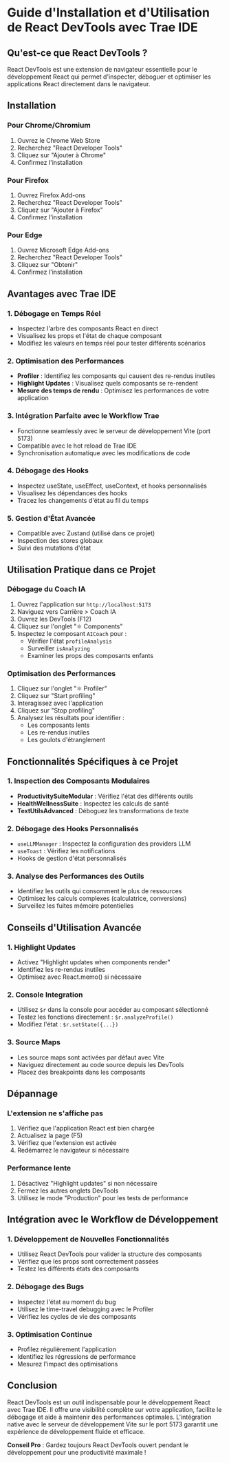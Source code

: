 # Guide d'Installation et d'Utilisation de React DevTools avec Trae IDE

## Qu'est-ce que React DevTools ?

React DevTools est une extension de navigateur essentielle pour le développement React qui permet d'inspecter, déboguer et optimiser les applications React directement dans le navigateur.

## Installation

### Pour Chrome/Chromium
1. Ouvrez le Chrome Web Store
2. Recherchez "React Developer Tools"
3. Cliquez sur "Ajouter à Chrome"
4. Confirmez l'installation

### Pour Firefox
1. Ouvrez Firefox Add-ons
2. Recherchez "React Developer Tools"
3. Cliquez sur "Ajouter à Firefox"
4. Confirmez l'installation

### Pour Edge
1. Ouvrez Microsoft Edge Add-ons
2. Recherchez "React Developer Tools"
3. Cliquez sur "Obtenir"
4. Confirmez l'installation

## Avantages avec Trae IDE

### 1. **Débogage en Temps Réel**
- Inspectez l'arbre des composants React en direct
- Visualisez les props et l'état de chaque composant
- Modifiez les valeurs en temps réel pour tester différents scénarios

### 2. **Optimisation des Performances**
- **Profiler** : Identifiez les composants qui causent des re-rendus inutiles
- **Highlight Updates** : Visualisez quels composants se re-rendent
- **Mesure des temps de rendu** : Optimisez les performances de votre application

### 3. **Intégration Parfaite avec le Workflow Trae**
- Fonctionne seamlessly avec le serveur de développement Vite (port 5173)
- Compatible avec le hot reload de Trae IDE
- Synchronisation automatique avec les modifications de code

### 4. **Débogage des Hooks**
- Inspectez useState, useEffect, useContext, et hooks personnalisés
- Visualisez les dépendances des hooks
- Tracez les changements d'état au fil du temps

### 5. **Gestion d'État Avancée**
- Compatible avec Zustand (utilisé dans ce projet)
- Inspection des stores globaux
- Suivi des mutations d'état

## Utilisation Pratique dans ce Projet

### Débogage du Coach IA
1. Ouvrez l'application sur `http://localhost:5173`
2. Naviguez vers Carrière > Coach IA
3. Ouvrez les DevTools (F12)
4. Cliquez sur l'onglet "⚛️ Components"
5. Inspectez le composant `AICoach` pour :
   - Vérifier l'état `profileAnalysis`
   - Surveiller `isAnalyzing`
   - Examiner les props des composants enfants

### Optimisation des Performances
1. Cliquez sur l'onglet "⚛️ Profiler"
2. Cliquez sur "Start profiling"
3. Interagissez avec l'application
4. Cliquez sur "Stop profiling"
5. Analysez les résultats pour identifier :
   - Les composants lents
   - Les re-rendus inutiles
   - Les goulots d'étranglement

## Fonctionnalités Spécifiques à ce Projet

### 1. **Inspection des Composants Modulaires**
- **ProductivitySuiteModular** : Vérifiez l'état des différents outils
- **HealthWellnessSuite** : Inspectez les calculs de santé
- **TextUtilsAdvanced** : Déboguez les transformations de texte

### 2. **Débogage des Hooks Personnalisés**
- `useLLMManager` : Inspectez la configuration des providers LLM
- `useToast` : Vérifiez les notifications
- Hooks de gestion d'état personnalisés

### 3. **Analyse des Performances des Outils**
- Identifiez les outils qui consomment le plus de ressources
- Optimisez les calculs complexes (calculatrice, conversions)
- Surveillez les fuites mémoire potentielles

## Conseils d'Utilisation Avancée

### 1. **Highlight Updates**
- Activez "Highlight updates when components render"
- Identifiez les re-rendus inutiles
- Optimisez avec React.memo() si nécessaire

### 2. **Console Integration**
- Utilisez `$r` dans la console pour accéder au composant sélectionné
- Testez les fonctions directement : `$r.analyzeProfile()`
- Modifiez l'état : `$r.setState({...})`

### 3. **Source Maps**
- Les source maps sont activées par défaut avec Vite
- Naviguez directement au code source depuis les DevTools
- Placez des breakpoints dans les composants

## Dépannage

### L'extension ne s'affiche pas
1. Vérifiez que l'application React est bien chargée
2. Actualisez la page (F5)
3. Vérifiez que l'extension est activée
4. Redémarrez le navigateur si nécessaire

### Performance lente
1. Désactivez "Highlight updates" si non nécessaire
2. Fermez les autres onglets DevTools
3. Utilisez le mode "Production" pour les tests de performance

## Intégration avec le Workflow de Développement

### 1. **Développement de Nouvelles Fonctionnalités**
- Utilisez React DevTools pour valider la structure des composants
- Vérifiez que les props sont correctement passées
- Testez les différents états des composants

### 2. **Débogage des Bugs**
- Inspectez l'état au moment du bug
- Utilisez le time-travel debugging avec le Profiler
- Vérifiez les cycles de vie des composants

### 3. **Optimisation Continue**
- Profilez régulièrement l'application
- Identifiez les régressions de performance
- Mesurez l'impact des optimisations

## Conclusion

React DevTools est un outil indispensable pour le développement React avec Trae IDE. Il offre une visibilité complète sur votre application, facilite le débogage et aide à maintenir des performances optimales. L'intégration native avec le serveur de développement Vite sur le port 5173 garantit une expérience de développement fluide et efficace.

**Conseil Pro** : Gardez toujours React DevTools ouvert pendant le développement pour une productivité maximale !